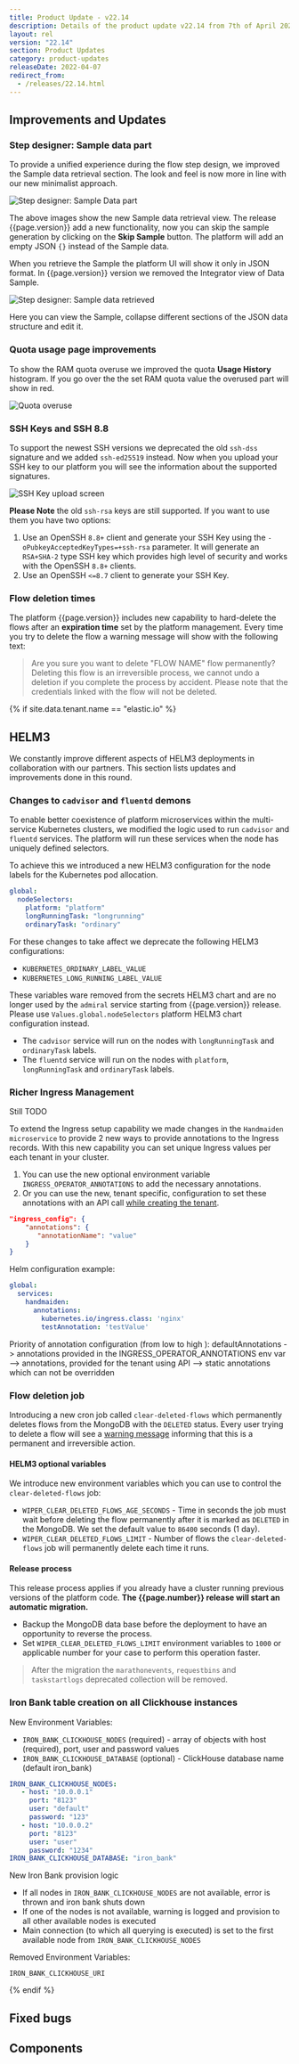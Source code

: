 ```yaml
---
title: Product Update - v22.14
description: Details of the product update v22.14 from 7th of April 2022.
layout: rel
version: "22.14"
section: Product Updates
category: product-updates
releaseDate: 2022-04-07
redirect_from:
  - /releases/22.14.html
---
```


## Improvements and Updates

### Step designer: Sample data part

To provide a unified experience during the flow step design, we improved the Sample
data retrieval section. The look and feel is now more in line with our new
minimalist approach.

![Step designer: Sample Data part](/assets/img/RN/2214/step-designer-sample-data-initial.png)

The above images show the new Sample data retrieval view. The release {{page.version}}
add a new functionality, now you can skip the sample generation by clicking on
the **Skip Sample** button. The platform will add an empty JSON `{}` instead of
the Sample data.

When you retrieve the Sample the platform UI will show it only in JSON format. In
{{page.version}} version we removed the Integrator view of Data Sample.

![Step designer: Sample data retrieved](/assets/img/RN/2214/step-designer-sample-data-result.png)

Here you can view the Sample, collapse different sections of the JSON data
structure and edit it.

### Quota usage page improvements

To show the RAM quota overuse we improved the quota **Usage History** histogram.
If you go over the the set RAM quota value the overused part will show in red.

![Quota overuse](/assets/img/RN/2214/quota-page.png)

### SSH Keys and SSH 8.8

To support the newest SSH versions we deprecated the old `ssh-dss` signature and
we added `ssh-ed25519` instead. Now when you upload your SSH key to our platform
you will see the information about the supported signatures.

![SSH Key upload screen](/assets/img/RN/2214/ssh-signatures.png)

**Please Note** the old `ssh-rsa` keys are still supported. If you want to use
them you have two options:

1.  Use an OpenSSH `8.8+` client and generate your SSH Key using the `-oPubkeyAcceptedKeyTypes=+ssh-rsa` parameter. It will generate an `RSA+SHA-2` type SSH key which provides high level of security and works with the OpenSSH `8.8+` clients.
2.  Use an OpenSSH `<=8.7` client to generate your SSH Key.

### Flow deletion times

The platform {{page.version}} includes new capability to hard-delete the flows
after an **expiration time** set by the platform management. Every time you try to
delete the flow a warning message will show with the following text:

> Are you sure you want to delete "FLOW NAME" flow permanently? Deleting this
> flow is an irreversible process, we cannot undo a deletion if you complete
> the process by accident. Please note that the credentials linked with the flow
> will not be deleted.


{% if site.data.tenant.name == "elastic.io" %}

## HELM3

We constantly improve different aspects of HELM3 deployments in collaboration
with our partners. This section lists updates and improvements done in this round.

### Changes to `cadvisor` and `fluentd` demons

To enable better coexistence of platform microservices within the multi-service
Kubernetes clusters, we modified the logic used to run `cadvisor` and `fluentd` services.
The platform will run these services when the node has uniquely defined selectors.

To achieve this we introduced a new HELM3 configuration for the node labels for the
Kubernetes pod allocation.

```yaml
global:
  nodeSelectors:
    platform: "platform"
    longRunningTask: "longrunning"
    ordinaryTask: "ordinary"
```

For these changes to take affect we deprecate the following HELM3 configurations:

*   `KUBERNETES_ORDINARY_LABEL_VALUE`
*   `KUBERNETES_LONG_RUNNING_LABEL_VALUE`

These variables ware removed from the secrets HELM3 chart and are no longer used
by the `admiral` service starting from {{page.version}} release. Please use
`Values.global.nodeSelectors` platform HELM3 chart configuration instead.

*   The `cadvisor` service will run on the nodes with `longRunningTask` and `ordinaryTask` labels.
*   The `fluentd` service will run on the nodes with `platform`, `longRunningTask` and `ordinaryTask` labels.

### Richer Ingress Management

Still TODO

To extend the Ingress setup capability we made changes in the `Handmaiden microservice`
to provide 2 new ways to provide annotations to the Ingress records. With this new
capability you can set unique Ingress values per each tenant in your cluster.

1.  You can use the new optional environment variable `INGRESS_OPERATOR_ANNOTATIONS` to add the necessary annotations.
2.  Or you can use the new, tenant specific, configuration to set these annotations with an API call [while creating the tenant]({{site.data.tenant.apiDocsUri}}/v2/#create-a-tenant).


```json
"ingress_config": {
    "annotations": {
       "annotationName": "value"
    }
}
```

Helm configuration example:
```yaml
global:
  services:
    handmaiden:
      annotations:
        kubernetes.io/ingress.class: 'nginx'
        testAnnotation: 'testValue'
```

Priority of annotation configuration (from low to high ):
defaultAnnotations -> annotations provided in the INGRESS_OPERATOR_ANNOTATIONS env var --> annotations, provided for the tenant using API --> static annotations which can not be overridden


### Flow deletion job

Introducing a new cron job called `clear-deleted-flows` which permanently deletes
flows from the MongoDB with the `DELETED` status. Every user trying to delete a
flow will see a [warning message](#flow-deletion-times) informing that this is a
permanent and irreversible action.

#### HELM3 optional variables

We introduce new environment variables which you can use to control the
`clear-deleted-flows` job:

*   `WIPER_CLEAR_DELETED_FLOWS_AGE_SECONDS` - Time in seconds the job must wait before deleting the flow permanently after it is marked as `DELETED` in the MongoDB. We set the default value to `86400` seconds (1 day).
*   `WIPER_CLEAR_DELETED_FLOWS_LIMIT` - Number of flows the `clear-deleted-flows` job will permanently delete each time it runs.

#### Release process

This release process applies if you already have a cluster running previous versions
of the platform code. **The {{page.number}} release will start an automatic migration.**

*   Backup the MongoDB data base before the deployment to have an opportunity to reverse the process.
*   Set `WIPER_CLEAR_DELETED_FLOWS_LIMIT` environment variables to `1000` or applicable number for your case to perform this operation faster.

> After the migration the `marathonevents`, `requestbins` and `taskstartlogs`
> deprecated collection will be removed.

### Iron Bank table creation on all Clickhouse instances

New Environment Variables:

*   `IRON_BANK_CLICKHOUSE_NODES` (required) - array of objects with host (required), port, user and password values
*   `IRON_BANK_CLICKHOUSE_DATABASE` (optional) - ClickHouse database name (default iron_bank)

```yaml
IRON_BANK_CLICKHOUSE_NODES:
   - host: "10.0.0.1"
     port: "8123"
     user: "default"
     password: "123"
   - host: "10.0.0.2"
     port: "8123"
     user: "user"
     password: "1234"
IRON_BANK_CLICKHOUSE_DATABASE: "iron_bank"
```

New Iron Bank provision logic

*   If all nodes in `IRON_BANK_CLICKHOUSE_NODES` are not available, error is thrown and iron bank shuts down
*   If one of the nodes is not available, warning is logged and provision to all other available nodes is executed
*   Main connection (to which all querying is executed) is set to the first available node from `IRON_BANK_CLICKHOUSE_NODES`

Removed Environment Variables:

`IRON_BANK_CLICKHOUSE_URI`


{% endif %}

## Fixed bugs



## Components
